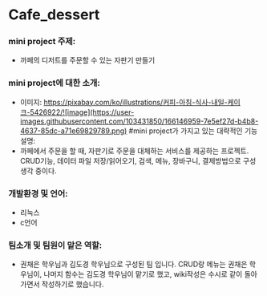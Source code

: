 # Cafe_dessert  
### mini project 주제: 
* 까페의 디저트를 주문할 수 있는 자판기 만들기  
### mini project에 대한 소개:   
* 이미지: https://pixabay.com/ko/illustrations/커피-아침-식사-내일-케이크-5426922/![image](https://user-images.githubusercontent.com/103431850/166146959-7e5ef27d-b4b8-4637-85dc-a71e69829789.png)
#mini project가 가지고 있는 대략적인 기능 설명:  
* 까페에서 주문을 할 때, 자판기로 주문을 대체하는 서비스를 제공하는 프로젝트. CRUD기능, 데이터 파일 저장/읽어오기, 검색, 메뉴, 장바구니, 결제방법으로 구성생각 중이다.
### 개발환경 및 언어: 
* 리눅스
* c언어
### 팀소개 및 팀원이 맡은 역할:  
* 권채은 학우님과 김도경 학우님으로 구성된 팀 입니다. CRUD랑 메뉴는 권채은 학우님이, 나머지 함수는 김도경 학우님이 맡기로 했고, wiki작성은 수시로 같이 돌아가면서 작성하기로 했습니다.
